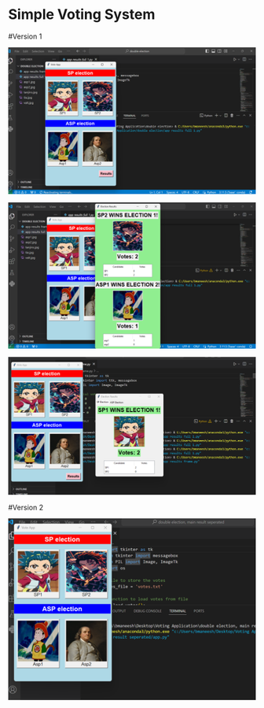 # Simple Voting System

#Version 1

![alt text](https://github.com/bmaneesh2000/Tkinter-Voting-Application-/blob/main/Pics/1%201.png)

![alt text](https://github.com/bmaneesh2000/Tkinter-Voting-Application-/blob/main/Pics/1%202.png)

![alt text](https://github.com/bmaneesh2000/Tkinter-Voting-Application-/blob/main/Pics/1%203.png)

#Version 2

![alt text](https://github.com/bmaneesh2000/Tkinter-Voting-Application-/blob/main/Pics/2%201.png)
